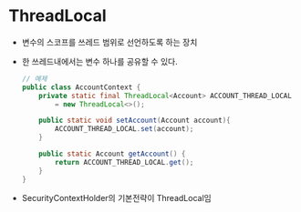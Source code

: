 # ThreadLocal
- 변수의 스코프를 쓰레드 범위로 선언하도록 하는 장치
- 한 쓰레드내에서는 변수 하나를 공유할 수 있다.
    ```java
    // 예제
    public class AccountContext {
        private static final ThreadLocal<Account> ACCOUNT_THREAD_LOCAL
            = new ThreadLocal<>();

        public static void setAccount(Account account){
            ACCOUNT_THREAD_LOCAL.set(account);
        }

        public static Account getAccount() {
            return ACCOUNT_THREAD_LOCAL.get();
        }
    }
    ```

- SecurityContextHolder의 기본전략이 ThreadLocal임
